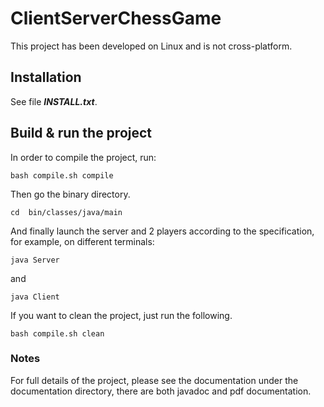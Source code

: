 # ClientServerChessGame

This project has been developed on Linux and is not cross-platform.

## Installation

See file ***INSTALL.txt***.

## Build & run the project

In order to compile the project, run:
```
bash compile.sh compile
```

Then go the binary directory.

```
cd  bin/classes/java/main
```

And finally launch the server and 2 players according to the specification, for example, on different terminals:
```
java Server
```
and 
```
java Client
```

If you want to clean the project, just run the following.
```
bash compile.sh clean
```

### Notes

For full details of the project, please see the documentation under the documentation directory, there are both javadoc and pdf documentation.
